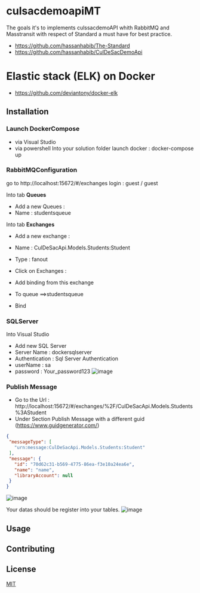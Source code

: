# culsacdemoapiMT

The goals it's to implements culssacdemoAPI whith RabbitMQ and Masstransit with respect of Standard a must have for best practice.
- https://github.com/hassanhabib/The-Standard
- https://github.com/hassanhabib/CulDeSacDemoApi

# Elastic stack (ELK) on Docker
 - https://github.com/deviantony/docker-elk
 

## Installation

 ### Launch DockerCompose 
 - via Visual Studio
 - via powershell Into your solution folder launch docker : docker-compose up
 
### RabbitMQConfiguration
go to http://localhost:15672/#/exchanges
login : guest / guest

Into tab **Queues**
 - Add a new Queues : 
 - Name : studentsqueue

Into tab **Exchanges**
- Add a new exchange : 
- Name : CulDeSacApi.Models.Students:Student
- Type : fanout

- Click on Exchanges :
 - Add binding from this exchange

- To queue ==>studentsqueue
- Bind

### SQLServer
Into Visual Studio
 - Add new SQL Server
 - Server Name : dockersqlserver
 - Authentication : Sql Server Authentication
 - userName : sa
 - password : Your_password123 
![image](https://user-images.githubusercontent.com/20400123/195864290-ac7691ad-b372-48b1-87cf-c7b122cccd0c.png)

 
 ### Publish Message 
  - Go to the Url : http://localhost:15672/#/exchanges/%2F/CulDeSacApi.Models.Students%3AStudent
  - Under Section Publish Message with a different guid (https://www.guidgenerator.com/) 

 ```json
 {
  "messageType": [
    "urn:message:CulDeSacApi.Models.Students:Student"
  ],
  "message": {
    "id": "70d62c31-b569-4775-86ea-f3e10a24ea6e",
    "name": "name",
    "libraryAccount": null
  }
}
```

![image](https://user-images.githubusercontent.com/20400123/195865559-0d476670-606d-4e4b-8cd8-c0ddd795db98.png)

Your datas should be register into your tables.
![image](https://user-images.githubusercontent.com/20400123/195866108-13081228-0327-4238-a1f6-cd21da35ecc4.png)

 
## Usage


## Contributing

## License
[MIT](https://choosealicense.com/licenses/mit/)
